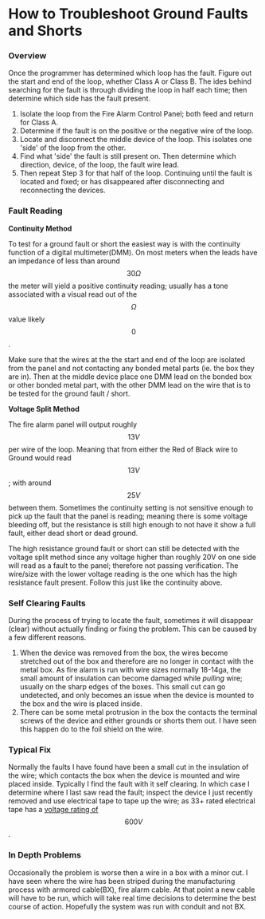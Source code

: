 # How to Troubleshoot Ground Faults and Shorts

### Overview

Once the programmer has determined which loop has the fault. Figure out the start and end of the loop, whether Class A or Class B. The ides behind searching for the fault is through dividing the loop in half each time; then determine which side has the fault present.

1. Isolate the loop from the Fire Alarm Control Panel; both feed and return for Class A. 
2. Determine if the fault is on the positive or the negative wire of the loop.
3. Locate and disconnect the middle device of the loop. This isolates one 'side' of the loop from the other.
4. Find what 'side' the fault is still present on. Then determine which direction, device, of the loop, the fault wire lead.
5. Then repeat Step 3 for that half of the loop. Continuing until the fault is located and fixed; or has disappeared after disconnecting and reconnecting the devices. 

### Fault Reading

**Continuity Method**

To test for a ground fault or short the easiest way is with the continuity function of a digital multimeter(DMM). On most meters when the leads have an impedance of less than around $${30}\Omega$$ the meter will yield a positive continuity reading; usually has a tone associated with a visual read out of the $$\Omega$$ value likely $${0}$$.

Make sure that the wires at the the start and end of the loop are isolated from the panel and not contacting any bonded metal parts (ie. the box they are in). Then at the middle device place one DMM lead on the bonded box or other bonded metal part, with the other DMM lead on the wire that is to be tested for the ground fault / short.

**Voltage Split Method**

The fire alarm panel will output roughly $${13}V$$ per wire of the loop. Meaning that from either the Red of Black wire to Ground would read $${13}V$$; with around $${25}V$$ between them. Sometimes the continuity setting is not sensitive enough to pick up the fault that the panel is reading; meaning there is some voltage bleeding off, but the resistance is still high enough to not have it show a full fault, either dead short or dead ground. 

The high resistance ground fault or short can still be detected with the voltage split method since any voltage higher than roughly 20V on one side will read as a fault to the panel; therefore not passing verification. The wire/size with the lower voltage reading is the one which has the high resistance fault present. Follow this just like the continuity above.


### Self Clearing Faults

During the process of trying to locate the fault, sometimes it will disappear (clear) without actually finding or fixing the problem. This can be caused by a few different reasons. 

1. When the device was removed from the box, the wires become stretched out of the box and therefore are no longer in contact with the metal box. As fire alarm is run with wire sizes normally 18-14ga, the small amount of insulation can become damaged while *pulling* wire; usually on the sharp edges of the boxes. This small cut can go undetected, and only becomes an issue when the device is mounted to the box and the wire is placed inside.
2. There can be some metal protrusion in the box the contacts the terminal screws of the device and either grounds or shorts them out. I have seen this happen do to the foil shield on the wire.


### Typical Fix

Normally the faults I have found have been a small cut in the insulation of the wire; which contacts the box when the device is mounted and wire placed inside. Typically I find the fault with it self clearing. In which case I determine where I last saw read the fault; inspect the device I just recently removed and use electrical tape to tape up the wire; as 33+ rated electrical tape has a [voltage rating of](https://multimedia.3m.com/mws/media/104792O/scotch-super-33-vinyl-electrical-tape-pdf-27-3kb.pdf) $${600}V$$.


### In Depth Problems

Occasionally the problem is worse then a wire in a box with a minor cut. I have seen where the wire has been striped during the manufacturing process with armored cable(BX), fire alarm cable. At that point a new cable will have to be run, which will take real time decisions to determine the best course of action. Hopefully the system was run with conduit and not BX.

